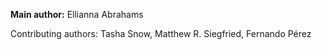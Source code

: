 **Main author:** Ellianna Abrahams 

Contributing authors: Tasha Snow, Matthew R. Siegfried, Fernando Pérez
